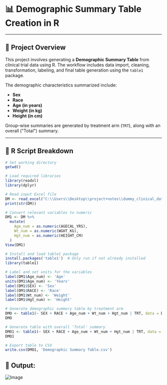 # 📊 Demographic Summary Table Creation in R

---

## 🧾 Project Overview

This project involves generating a **Demographic Summary Table** from clinical trial data using R. The workflow includes data import, cleaning, transformation, labeling, and final table generation using the `table1` package.

The demographic characteristics summarized include:

- **Sex**
- **Race**
- **Age (in years)**
- **Weight (in kg)**
- **Height (in cm)**

Group-wise summaries are generated by treatment arm (`TRT`), along with an overall ("Total") summary.

---

## 🧪 R Script Breakdown

```r
# Set working directory
getwd()

# Load required libraries
library(readxl)
library(dplyr)

# Read input Excel file
DM <- read_excel("C:\\Users\\Desktop\\project+notes\\dummy_clinical_data.xlsx")
print(str(DM))

# Convert relevant variables to numeric
DM1 <- DM %>%
  mutate(
    Age_num = as.numeric(AGECAL_YRS),
    Wt_num = as.numeric(WGHT_KG),
    Hgt_num = as.numeric(HEIGHT_CM)
  )
View(DM1)

# Install and load table1 package
install.packages('table1')  # Only run if not already installed
library(table1)

# Label and set units for the variables
label(DM1$Age_num) <- 'Age'
units(DM1$Age_num) <- 'Years'
label(DM1$SEX) <- 'Sex'
label(DM1$RACE) <- 'Race'
label(DM1$Wt_num) <- 'Weight'
label(DM1$Hgt_num) <- 'Height'

# Generate demographic summary table by treatment arm
DMO <- table1(~ SEX + RACE + Age_num + Wt_num + Hgt_num | TRT, data = DM1)
DMO

# Generate table with overall 'Total' summary
DMO1 <- table1(~ SEX + RACE + Age_num + Wt_num + Hgt_num | TRT, data = DM1, Overall = 'Total')
DMO1

# Export table to CSV
write.csv(DMO1, 'Demographic Summary Table.csv')


```

## 📌 Output:

![Image](https://github.com/user-attachments/assets/c97547ec-507d-49db-984b-8d55a06fea6e)


